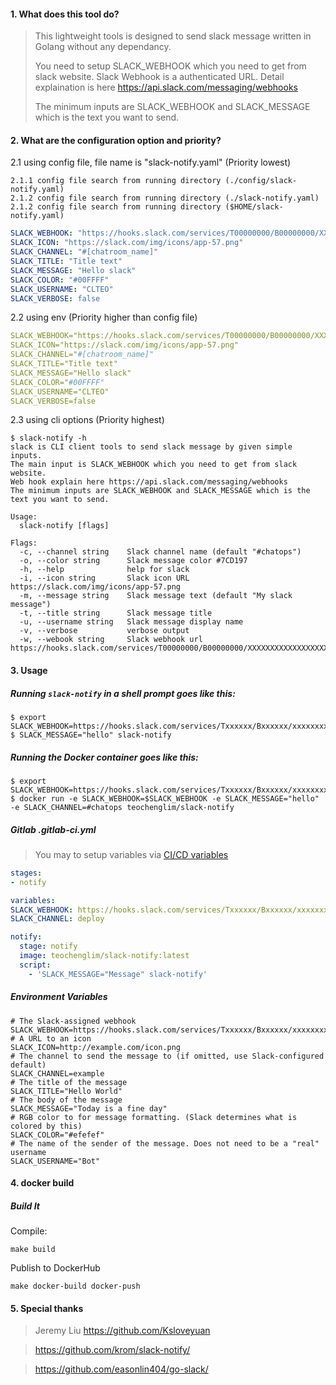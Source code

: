 #### 1. What does this tool do?

  > This lightweight tools is designed to send slack message written in Golang without any dependancy.
  >
  > You need to setup SLACK_WEBHOOK which you need to get from slack website.
  > Slack Webhook is a authenticated URL. Detail explaination is here https://api.slack.com/messaging/webhooks
  >
  > The minimum inputs are SLACK_WEBHOOK and SLACK_MESSAGE which is the text you want to send.


#### 2. What are the configuration option and priority?

  2.1 using config file, file name is "slack-notify.yaml" (Priority lowest)

    2.1.1 config file search from running directory (./config/slack-notify.yaml)
    2.1.2 config file search from running directory (./slack-notify.yaml)
    2.1.2 config file search from running directory ($HOME/slack-notify.yaml)

  ```yaml
  SLACK_WEBHOOK: "https://hooks.slack.com/services/T00000000/B00000000/XXXXXXXXXXXXXXXXXXXXXXXX"
  SLACK_ICON: "https://slack.com/img/icons/app-57.png"
  SLACK_CHANNEL: "#[chatroom_name]"
  SLACK_TITLE: "Title text"
  SLACK_MESSAGE: "Hello slack"
  SLACK_COLOR: "#00FFFF"
  SLACK_USERNAME: "CLTEO"
  SLACK_VERBOSE: false

  ```

  2.2 using env (Priority higher than config file)

  ```yaml
  SLACK_WEBHOOK="https://hooks.slack.com/services/T00000000/B00000000/XXXXXXXXXXXXXXXXXXXXXXXX"
  SLACK_ICON="https://slack.com/img/icons/app-57.png"
  SLACK_CHANNEL="#[chatroom_name]"
  SLACK_TITLE="Title text"
  SLACK_MESSAGE="Hello slack"
  SLACK_COLOR="#00FFFF"
  SLACK_USERNAME="CLTEO"
  SLACK_VERBOSE=false

  ```

  2.3 using cli options (Priority highest)

  ```
  $ slack-notify -h
  slack is CLI client tools to send slack message by given simple inputs.
  The main input is SLACK_WEBHOOK which you need to get from slack website.
  Web hook explain here https://api.slack.com/messaging/webhooks
  The minimum inputs are SLACK_WEBHOOK and SLACK_MESSAGE which is the text you want to send.

  Usage:
    slack-notify [flags]

  Flags:
    -c, --channel string    Slack channel name (default "#chatops")
    -o, --color string      Slack message color #7CD197
    -h, --help              help for slack
    -i, --icon string       Slack icon URL https://slack.com/img/icons/app-57.png
    -m, --message string    Slack message text (default "My slack message")
    -t, --title string      Slack message title
    -u, --username string   Slack message display name
    -v, --verbose           verbose output
    -w, --webook string     Slack webhook url https://hooks.slack.com/services/T00000000/B00000000/XXXXXXXXXXXXXXXXXXXXXXXX

  ```

#### 3. Usage

  ##### Running `slack-notify` in a shell prompt goes like this:

  ```console
  $ export SLACK_WEBHOOK=https://hooks.slack.com/services/Txxxxxx/Bxxxxxx/xxxxxxxx
  $ SLACK_MESSAGE="hello" slack-notify

  ```

  ##### Running the Docker container goes like this:

  ```console
  $ export SLACK_WEBHOOK=https://hooks.slack.com/services/Txxxxxx/Bxxxxxx/xxxxxxxx
  $ docker run -e SLACK_WEBHOOK=$SLACK_WEBHOOK -e SLACK_MESSAGE="hello" -e SLACK_CHANNEL=#chatops teochenglim/slack-notify
  ```

  ##### Gitlab **.gitlab-ci.yml**

  >You may to setup variables via [CI/CD variables]([https://gitlab.com/help/ci/variables/README#variables)

  ```yaml
  stages:
  - notify

  variables:
  SLACK_WEBHOOK: https://hooks.slack.com/services/Txxxxxx/Bxxxxxx/xxxxxxxx
  SLACK_CHANNEL: deploy

  notify:
    stage: notify
    image: teochenglim/slack-notify:latest
    script:
      - 'SLACK_MESSAGE="Message" slack-notify'

  ```

  ##### Environment Variables

  ```shell
  # The Slack-assigned webhook
  SLACK_WEBHOOK=https://hooks.slack.com/services/Txxxxxx/Bxxxxxx/xxxxxxxx
  # A URL to an icon
  SLACK_ICON=http://example.com/icon.png
  # The channel to send the message to (if omitted, use Slack-configured default)
  SLACK_CHANNEL=example
  # The title of the message
  SLACK_TITLE="Hello World"
  # The body of the message
  SLACK_MESSAGE="Today is a fine day"
  # RGB color to for message formatting. (Slack determines what is colored by this)
  SLACK_COLOR="#efefef"
  # The name of the sender of the message. Does not need to be a "real" username
  SLACK_USERNAME="Bot"
  ```

#### 4. docker build

  ##### Build It

  Compile:

  ```
  make build
  ```

  Publish to DockerHub

  ```
  make docker-build docker-push
  ```

#### 5. Special thanks

  > Jeremy Liu https://github.com/Ksloveyuan

  > https://github.com/krom/slack-notify/

  > https://github.com/easonlin404/go-slack/
